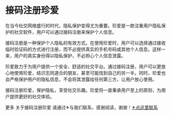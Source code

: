 # 接码注册珍爱

在当今社交网络盛行的时代，隐私保护变得尤为重要。珍爱是一款注重用户隐私保护的社交软件，用户可以通过接码注册来保护个人信息。

接码注册是一种保护个人隐私的有效方式。在使用珍爱时，用户可以选择通过接收临时验证码的方式进行注册，而不必提供真实的手机号码或其他个人信息。这样一来，用户的真实身份得以隐私保护，不必担心个人信息泄露。

珍爱致力于为用户提供一个安全、舒适的社交平台。通过接码注册，用户可以更放心地使用珍爱，结识志同道合的朋友，甚至可能找到自己的另一半。同时，珍爱也会严格保护用户的隐私信息，不会将其泄露给任何第三方，让用户放心使用。

接码注册珍爱，保护隐私，享受社交乐趣。珍爱将一直秉承用户至上的原则，为用户提供更好的社交体验。

更多 关于接码注册珍爱 请通过✈与我们联系，感谢阅读，谢谢！[✈点这里联系](https://gg.k02.cc)